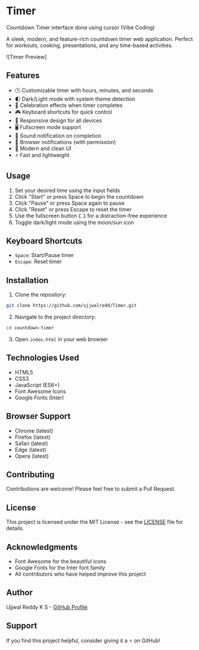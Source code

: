 # Timer
Countdown Timer interface done using cursor (Vibe Coding)

A sleek, modern, and feature-rich countdown timer web application. Perfect for workouts, cooking, presentations, and any time-based activities.

![Timer Preview]

## Features

- 🕒 Customizable timer with hours, minutes, and seconds
- 🌓 Dark/Light mode with system theme detection
- 🎉 Celebration effects when timer completes
- 🎮 Keyboard shortcuts for quick control
- 📱 Responsive design for all devices
- 🖥️ Fullscreen mode support
- 🎵 Sound notification on completion
- 🔔 Browser notifications (with permission)
- 🎨 Modern and clean UI
- ⚡ Fast and lightweight

## Usage

1. Set your desired time using the input fields
2. Click "Start" or press Space to begin the countdown
3. Click "Pause" or press Space again to pause
4. Click "Reset" or press Escape to reset the timer
5. Use the fullscreen button (⛶) for a distraction-free experience
6. Toggle dark/light mode using the moon/sun icon

## Keyboard Shortcuts

- `Space`: Start/Pause timer
- `Escape`: Reset timer

## Installation

1. Clone the repository:
```bash
git clone https://github.com/ujjwalredd/Timer.git
```

2. Navigate to the project directory:
```bash
cd countdown-timer
```

3. Open `index.html` in your web browser

## Technologies Used

- HTML5
- CSS3
- JavaScript (ES6+)
- Font Awesome Icons
- Google Fonts (Inter)

## Browser Support

- Chrome (latest)
- Firefox (latest)
- Safari (latest)
- Edge (latest)
- Opera (latest)

## Contributing

Contributions are welcome! Please feel free to submit a Pull Request.

## License

This project is licensed under the MIT License - see the [LICENSE](LICENSE) file for details.

## Acknowledgments

- Font Awesome for the beautiful icons
- Google Fonts for the Inter font family
- All contributors who have helped improve this project

## Author

Ujjwal Reddy K S - [GitHub Profile](https://github.com/ujjwalredd)

## Support

If you find this project helpful, consider giving it a ⭐️ on GitHub! 
